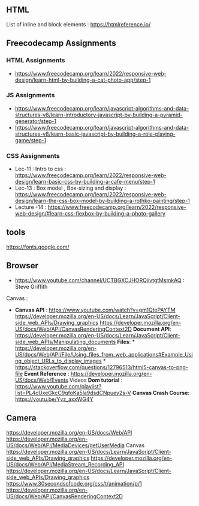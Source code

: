 ## HTML 
List of inline and block elements : https://htmlreference.io/

## Freecodecamp Assignments

### HTML Assignments
* https://www.freecodecamp.org/learn/2022/responsive-web-design/learn-html-by-building-a-cat-photo-app/step-1


### JS Assignments
* https://www.freecodecamp.org/learn/javascript-algorithms-and-data-structures-v8/learn-introductory-javascript-by-building-a-pyramid-generator/step-1
* https://www.freecodecamp.org/learn/javascript-algorithms-and-data-structures-v8/learn-basic-javascript-by-building-a-role-playing-game/step-1

### CSS Assignments
* Lec-11 : Intro to css : https://www.freecodecamp.org/learn/2022/responsive-web-design/learn-basic-css-by-building-a-cafe-menu/step-1
* Lec-13 : Box model , Box-sizing and display : https://www.freecodecamp.org/learn/2022/responsive-web-design/learn-the-css-box-model-by-building-a-rothko-painting/step-1 
* Lecture -14 : https://www.freecodecamp.org/learn/2022/responsive-web-design/#learn-css-flexbox-by-building-a-photo-gallery

## tools
https://fonts.google.com/


## Browser 
* https://www.youtube.com/channel/UCTBGXCJHORQjivtgtMsmkAQ : Steve Griffith

Canvas :
* **Canvas API** : https://www.youtube.com/watch?v=gm1QtePAYTM
https://developer.mozilla.org/en-US/docs/Learn/JavaScript/Client-side_web_APIs/Drawing_graphics
https://developer.mozilla.org/en-US/docs/Web/API/CanvasRenderingContext2D
**Document API**: https://developer.mozilla.org/en-US/docs/Learn/JavaScript/Client-side_web_APIs/Manipulating_documents
**Files**: * https://developer.mozilla.org/en-US/docs/Web/API/File/Using_files_from_web_applications#Example_Using_object_URLs_to_display_images * https://stackoverflow.com/questions/12796513/html5-canvas-to-png-file
**Event Reference** : https://developer.mozilla.org/en-US/docs/Web/Events
Videos
**Dom tutorial** : https://www.youtube.com/playlist?list=PL4cUxeGkcC9gfoKa5la9dsdCNpuey2s-V
**Canvas Crash Course:** https://youtu.be/Yvz_axxWG4Y

## Camera
https://developer.mozilla.org/en-US/docs/Web/API
https://developer.mozilla.org/en-US/docs/Web/API/MediaDevices/getUserMedia
Canvas https://developer.mozilla.org/en-US/docs/Learn/JavaScript/Client-side_web_APIs/Drawing_graphics
https://developer.mozilla.org/en-US/docs/Web/API/MediaStream_Recording_API
https://developer.mozilla.org/en-US/docs/Learn/JavaScript/Client-side_web_APIs/Drawing_graphics
https://www.30secondsofcode.org/css/t/animation/p/1
https://developer.mozilla.org/en-US/docs/Web/API/CanvasRenderingContext2D

